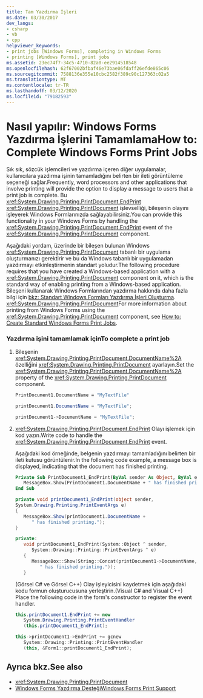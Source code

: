 ```yaml
---
title: Tam Yazdırma İşleri
ms.date: 03/30/2017
dev_langs:
- csharp
- vb
- cpp
helpviewer_keywords:
- print jobs [Windows Forms], completing in Windows Forms
- printing [Windows Forms], print jobs
ms.assetid: 23ec74f7-34c5-4710-82a0-ee2914518548
ms.openlocfilehash: 62f67002bfbaf46e73bae06fdaff26efde865c06
ms.sourcegitcommit: 7588136e355e10cbc2582f389c90c127363c02a5
ms.translationtype: MT
ms.contentlocale: tr-TR
ms.lasthandoff: 03/12/2020
ms.locfileid: "79182593"
---
```

# <a name="how-to-complete-windows-forms-print-jobs"></a><span data-ttu-id="d786f-102">Nasıl yapılır: Windows Forms Yazdırma İşlerini Tamamlama</span><span class="sxs-lookup"><span data-stu-id="d786f-102">How to: Complete Windows Forms Print Jobs</span></span>
<span data-ttu-id="d786f-103">Sık sık, sözcük işlemcileri ve yazdırma içeren diğer uygulamalar, kullanıcılara yazdırma işinin tamamladığını belirten bir ileti görüntüleme seçeneği sağlar.</span><span class="sxs-lookup"><span data-stu-id="d786f-103">Frequently, word processors and other applications that involve printing will provide the option to display a message to users that a print job is complete.</span></span> <span data-ttu-id="d786f-104">Bu <xref:System.Drawing.Printing.PrintDocument.EndPrint> <xref:System.Drawing.Printing.PrintDocument> işlevselliği, bileşenin olayını işleyerek Windows Formlarınızda sağlayabilirsiniz.</span><span class="sxs-lookup"><span data-stu-id="d786f-104">You can provide this functionality in your Windows Forms by handling the <xref:System.Drawing.Printing.PrintDocument.EndPrint> event of the <xref:System.Drawing.Printing.PrintDocument> component.</span></span>  
  
 <span data-ttu-id="d786f-105">Aşağıdaki yordam, üzerinde bir bileşen bulunan Windows <xref:System.Drawing.Printing.PrintDocument> tabanlı bir uygulama oluşturmanızı gerektirir ve bu da Windows tabanlı bir uygulamadan yazdırmayı etkinleştirmenin standart yoludur.</span><span class="sxs-lookup"><span data-stu-id="d786f-105">The following procedure requires that you have created a Windows-based application with a <xref:System.Drawing.Printing.PrintDocument> component on it, which is the standard way of enabling printing from a Windows-based application.</span></span> <span data-ttu-id="d786f-106">Bileşeni kullanarak Windows Formlarından yazdırma hakkında daha fazla bilgi için [bkz: Standart Windows Formları Yazdırma İşleri Oluşturma](how-to-create-standard-windows-forms-print-jobs.md). <xref:System.Drawing.Printing.PrintDocument></span><span class="sxs-lookup"><span data-stu-id="d786f-106">For more information about printing from Windows Forms using the <xref:System.Drawing.Printing.PrintDocument> component, see [How to: Create Standard Windows Forms Print Jobs](how-to-create-standard-windows-forms-print-jobs.md).</span></span>  
  
### <a name="to-complete-a-print-job"></a><span data-ttu-id="d786f-107">Yazdırma işini tamamlamak için</span><span class="sxs-lookup"><span data-stu-id="d786f-107">To complete a print job</span></span>  
  
1. <span data-ttu-id="d786f-108">Bileşenin <xref:System.Drawing.Printing.PrintDocument.DocumentName%2A> özelliğini <xref:System.Drawing.Printing.PrintDocument> ayarlayın.</span><span class="sxs-lookup"><span data-stu-id="d786f-108">Set the <xref:System.Drawing.Printing.PrintDocument.DocumentName%2A> property of the <xref:System.Drawing.Printing.PrintDocument> component.</span></span>  
  
    ```vb  
    PrintDocument1.DocumentName = "MyTextFile"  
    ```  
  
    ```csharp  
    printDocument1.DocumentName = "MyTextFile";  
    ```  
  
    ```cpp  
    printDocument1->DocumentName = "MyTextFile";  
    ```  
  
2. <span data-ttu-id="d786f-109"><xref:System.Drawing.Printing.PrintDocument.EndPrint> Olayı işlemek için kod yazın.</span><span class="sxs-lookup"><span data-stu-id="d786f-109">Write code to handle the <xref:System.Drawing.Printing.PrintDocument.EndPrint> event.</span></span>  
  
     <span data-ttu-id="d786f-110">Aşağıdaki kod örneğinde, belgenin yazdırmayı tamamladığını belirten bir ileti kutusu görüntülenir.</span><span class="sxs-lookup"><span data-stu-id="d786f-110">In the following code example, a message box is displayed, indicating that the document has finished printing.</span></span>  
  
    ```vb  
    Private Sub PrintDocument1_EndPrint(ByVal sender As Object, ByVal e As System.Drawing.Printing.PrintEventArgs) Handles PrintDocument1.EndPrint  
       MessageBox.Show(PrintDocument1.DocumentName + " has finished printing.")  
    End Sub  
    ```  
  
    ```csharp  
    private void printDocument1_EndPrint(object sender,
    System.Drawing.Printing.PrintEventArgs e)  
    {  
       MessageBox.Show(printDocument1.DocumentName +
          " has finished printing.");  
    }  
    ```  
  
    ```cpp  
    private:  
       void printDocument1_EndPrint(System::Object ^ sender,  
          System::Drawing::Printing::PrintEventArgs ^ e)  
       {  
          MessageBox::Show(String::Concat(printDocument1->DocumentName,  
             " has finished printing."));  
       }  
    ```  
  
     <span data-ttu-id="d786f-111">(Görsel C# ve Görsel C++) Olay işleyicisini kaydetmek için aşağıdaki kodu formun oluşturucusuna yerleştirin.</span><span class="sxs-lookup"><span data-stu-id="d786f-111">(Visual C# and Visual C++) Place the following code in the form's constructor to register the event handler.</span></span>  
  
    ```csharp  
    this.printDocument1.EndPrint += new  
       System.Drawing.Printing.PrintEventHandler  
       (this.printDocument1_EndPrint);  
    ```  
  
    ```cpp  
    this->printDocument1->EndPrint += gcnew  
       System::Drawing::Printing::PrintEventHandler  
       (this, &Form1::printDocument1_EndPrint);  
    ```  
  
## <a name="see-also"></a><span data-ttu-id="d786f-112">Ayrıca bkz.</span><span class="sxs-lookup"><span data-stu-id="d786f-112">See also</span></span>

- <xref:System.Drawing.Printing.PrintDocument>
- [<span data-ttu-id="d786f-113">Windows Forms Yazdırma Desteği</span><span class="sxs-lookup"><span data-stu-id="d786f-113">Windows Forms Print Support</span></span>](windows-forms-print-support.md)
